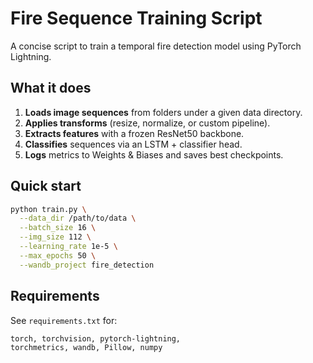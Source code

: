 # Fire Sequence Training Script

A concise script to train a temporal fire detection model using PyTorch Lightning.

## What it does

1. **Loads image sequences** from folders under a given data directory.
2. **Applies transforms** (resize, normalize, or custom pipeline).
3. **Extracts features** with a frozen ResNet50 backbone.
4. **Classifies** sequences via an LSTM + classifier head.
5. **Logs** metrics to Weights & Biases and saves best checkpoints.

## Quick start

```bash
python train.py \
  --data_dir /path/to/data \
  --batch_size 16 \
  --img_size 112 \
  --learning_rate 1e-5 \
  --max_epochs 50 \
  --wandb_project fire_detection
```

## Requirements

See `requirements.txt` for:

```
torch, torchvision, pytorch-lightning,
torchmetrics, wandb, Pillow, numpy
```
